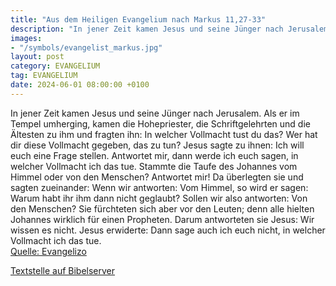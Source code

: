 ```yaml
---
title: "Aus dem Heiligen Evangelium nach Markus 11,27-33"
description: "In jener Zeit kamen Jesus und seine Jünger nach Jerusalem. Als er im Tempel umherging, kamen die Hohepriester, die Schriftgelehrten und die Ältesten zu ihm und fragten ihn: In welcher Vollmacht tust du das? Wer hat dir diese Vollmacht gegeben, das zu tun? Jesus sagte zu ihnen: Ic...."
images:
- "/symbols/evangelist_markus.jpg"
layout: post
category: EVANGELIUM
tag: EVANGELIUM
date: 2024-06-01 08:00:00 +0100
---
```

In jener Zeit kamen Jesus und seine Jünger nach Jerusalem. Als er im Tempel umherging, kamen die Hohepriester, die Schriftgelehrten und die Ältesten zu ihm
und fragten ihn: In welcher Vollmacht tust du das? Wer hat dir diese Vollmacht gegeben, das zu tun?
Jesus sagte zu ihnen: Ich will euch eine Frage stellen.<!--more--> Antwortet mir, dann werde ich euch sagen, in welcher Vollmacht ich das tue.
Stammte die Taufe des Johannes vom Himmel oder von den Menschen? Antwortet mir!
Da überlegten sie und sagten zueinander: Wenn wir antworten: Vom Himmel, so wird er sagen: Warum habt ihr ihm dann nicht geglaubt?
Sollen wir also antworten: Von den Menschen? Sie fürchteten sich aber vor den Leuten; denn alle hielten Johannes wirklich für einen Propheten.
Darum antworteten sie Jesus: Wir wissen es nicht. Jesus erwiderte: Dann sage auch ich euch nicht, in welcher Vollmacht ich das tue.<br>
[Quelle: Evangelizo](https://evangeliumtagfuertag.org/DE/gospel)

[Textstelle auf Bibelserver](https://www.bibleserver.com/EU/Markus11,27-33)
